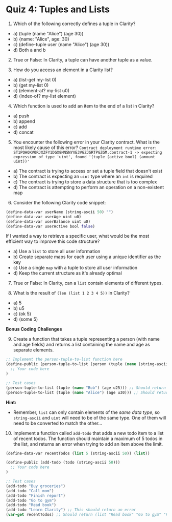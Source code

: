 # Quiz 4: Tuples and Lists

1. Which of the following correctly defines a tuple in Clarity?

- a) (tuple (name "Alice") (age 30))
- b) {name: "Alice", age: 30}
- c) (define-tuple user (name "Alice") (age 30))
- d) Both a and b

2. True or False: In Clarity, a tuple can have another tuple as a value.

3. How do you access an element in a Clarity list?

- a) (list-get my-list 0)
- b) (get my-list 0)
- c) (element-at? my-list u0)
- d) (index-of? my-list element)

4. Which function is used to add an item to the end of a list in Clarity?

- a) push
- b) append
- c) add
- d) concat

5. You encounter the following error in your Clarity contract. What is the most likely cause of this error?
   `Contract deployment runtime error: ST1PQHQKV0RJXZFY1DGX8MNSNYVE3VGZJSRTPGZGM.contract-1 -> expecting expression of type 'uint', found '(tuple (active bool) (amount uint))'`

- a) The contract is trying to access or set a tuple field that doesn't exist
- b) The contract is expecting an `uint` type where an `int` is required
- c) The contract is trying to store a data structure that is too complex
- d) The contract is attempting to perform an operation on a non-existent map

6. Consider the following Clarity code snippet:

```clojure
(define-data-var userName (string-ascii 50) "")
(define-data-var userAge uint u0)
(define-data-var userBalance uint u0)
(define-data-var userActive bool false)
```

If I wanted a way to retrieve a specific user, what would be the most efficient way to improve this code structure?

- a) Use a `list` to store all user information
- b) Create separate maps for each user using a unique identifier as the key
- c) Use a single `map` with a tuple to store all user information
- d) Keep the current structure as it's already optimal

7. True or False: In Clarity, can a `list` contain elements of different types.

8. What is the result of `(len (list 1 2 3 4 5))` in Clarity?

- a) 5
- b) u5
- c) (ok 5)
- d) (some 5)

**Bonus Coding Challenges**

9. Create a function that takes a tuple representing a person (with name and age fields) and returns a list containing the name and age as separate elements.

```clojure
;; Implement the person-tuple-to-list function here
(define-public (person-tuple-to-list (person (tuple (name (string-ascii 50)) (age uint))))
  ;; Your code here
)

;; Test cases
(person-tuple-to-list (tuple (name "Bob") (age u25))) ;; Should return (ok (list "Bob" u25))
(person-tuple-to-list (tuple (name "Alice") (age u30))) ;; Should return (ok (list "Alice" u30))
```

**Hint:**

- Remember, `list` can only contain elements of the _same data type_, so `string-ascii` and `uint` will need to be of the same type. One of them will need to be converted to match the other…

10. Implement a function called `add-todo` that adds a new todo item to a list of recent todos. The function should maintain a maximum of 5 todos in the list, and returns an error when trying to add an item above the limit.

```clojure
(define-data-var recentTodos (list 5 (string-ascii 50)) (list))

(define-public (add-todo (todo (string-ascii 50)))
  ;; Your code here
)

;; Test cases
(add-todo "Buy groceries")
(add-todo "Call mom")
(add-todo "Finish report")
(add-todo "Go to gym")
(add-todo "Read book")
(add-todo "Learn Clarity") ;; This should return an error
(var-get recentTodos) ;; Should return (list "Read book" "Go to gym" "Finish report" "Call mom")
```
